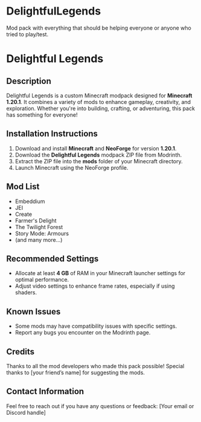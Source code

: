 # DelightfulLegends
Mod pack with everything that should be helping everyone or anyone who tried to play/test.

# Delightful Legends

## Description
Delightful Legends is a custom Minecraft modpack designed for **Minecraft 1.20.1**. It combines a variety of mods to enhance gameplay, creativity, and exploration. Whether you're into building, crafting, or adventuring, this pack has something for everyone!

## Installation Instructions
1. Download and install **Minecraft** and **NeoForge** for version **1.20.1**.
2. Download the **Delightful Legends** modpack ZIP file from Modrinth.
3. Extract the ZIP file into the **mods** folder of your Minecraft directory.
4. Launch Minecraft using the NeoForge profile.

## Mod List
- Embeddium
- JEI
- Create
- Farmer's Delight
- The Twilight Forest
- Story Mode: Armours
- (and many more...)

## Recommended Settings
- Allocate at least **4 GB** of RAM in your Minecraft launcher settings for optimal performance.
- Adjust video settings to enhance frame rates, especially if using shaders.

## Known Issues
- Some mods may have compatibility issues with specific settings.
- Report any bugs you encounter on the Modrinth page.

## Credits
Thanks to all the mod developers who made this pack possible! Special thanks to [your friend’s name] for suggesting the mods.

## Contact Information
Feel free to reach out if you have any questions or feedback: [Your email or Discord handle]

